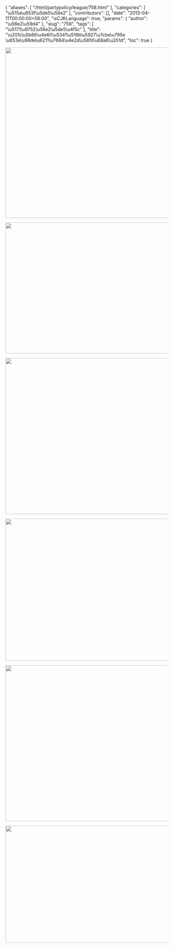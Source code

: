 {
    "aliases": [
        "/html/partypolicy/league/758.html"
    ],
    "categories": [
        "\u515a\u653f\u5de5\u56e2"
    ],
    "contributors": [],
    "date": "2013-04-11T00:00:00+08:00",
    "isCJKLanguage": true,
    "params": {
        "author": "\u56e2\u59d4"
    },
    "slug": "758",
    "tags": [
        "\u5171\u9752\u56e2\u5de5\u4f5c"
    ],
    "title": "\u201c\u5b66\u4e60\u5341\u516b\u5927\u7cbe\u795e  \u653e\u98de\u6211\u7684\u4e2d\u56fd\u68a6\u201d",
    "toc": true
}


<img
    src="https://cdn.tfls.online/mirror/full/63c4800325a36e6f96fcee98914f52ba8fcbb413.jpg"
    style="display:block;margin-left:auto;margin-right:auto;"
    decoding="async"
    fetchpriority="auto"
    loading="lazy"
    height="530"
    width="612"
/>





<img
    src="https://cdn.tfls.online/mirror/full/f07f8217e370a6452dc71bf0a57624db37482223.jpg"
    style="display:block;margin-left:auto;margin-right:auto;"
    decoding="async"
    fetchpriority="auto"
    loading="lazy"
    height="407"
    width="617"
/>





<img
    src="https://cdn.tfls.online/mirror/full/c93b9834b542faf304cd6b2f3a4c7dd3638b4c46.jpg"
    style="display:block;margin-left:auto;margin-right:auto;"
    decoding="async"
    fetchpriority="auto"
    loading="lazy"
    height="485"
    width="611"
/>





<img
    src="https://cdn.tfls.online/mirror/full/79ec841e6da1425bc2aa7c627a5bcb770663e650.jpg"
    style="display:block;margin-left:auto;margin-right:auto;"
    decoding="async"
    fetchpriority="auto"
    loading="lazy"
    height="442"
    width="615"
/>





<img
    src="https://cdn.tfls.online/mirror/full/717d7b0b22a0c466ab60048de5f11cb73977021b.jpg"
    style="display:block;margin-left:auto;margin-right:auto;"
    decoding="async"
    fetchpriority="auto"
    loading="lazy"
    height="484"
    width="612"
/>





<img
    src="https://cdn.tfls.online/mirror/full/69c7f75cf7ddaf7b2b602c1ee88d73920dfa5349.jpg"
    style="display:block;margin-left:auto;margin-right:auto;"
    decoding="async"
    fetchpriority="auto"
    loading="lazy"
    height="364"
    width="612"
/>


